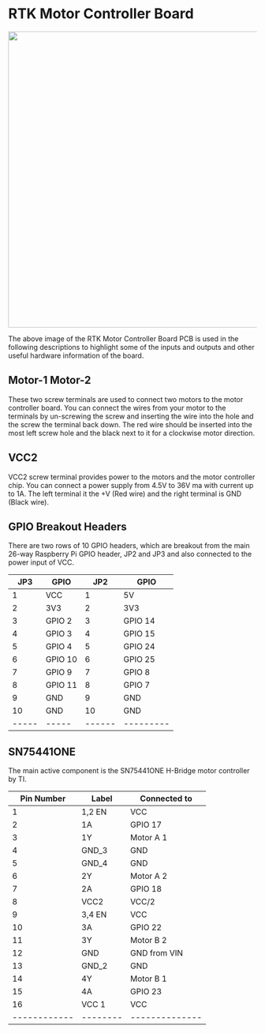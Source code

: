 # RTK Motor Controller Board

<img src="https://drive.google.com/uc?id=1F4HU0QRtmpFsVreogqSMVeMkVLBE3yXS" width="600" height="600">

The above image of the RTK Motor Controller Board PCB is used in the following descriptions to highlight some of the inputs and outputs and other useful hardware information of the board.

## Motor-1 Motor-2

These two screw terminals are used to connect two motors to the motor controller board. You can connect the wires from your motor to the terminals by un-screwing the screw and inserting the wire into the hole and the screw the terminal back down. The red wire should be inserted into the most left screw hole and the black next to it for a clockwise motor direction.

## VCC2

VCC2 screw terminal provides power to the motors and the motor controller chip. You can connect a power supply from 4.5V to 36V ma with current up to 1A. The left terminal it the +V (Red wire) and the right terminal is GND (Black wire).

## GPIO Breakout Headers

There are two rows of 10 GPIO headers, which are breakout from the main 26-way Raspberry Pi GPIO header, JP2 and JP3 and also connected to the power input of VCC.

| JP3 | GPIO | JP2 | GPIO |
|-----|------|-----|------|
| 1   | VCC  | 1   | 5V      |
| 2   | 3V3  | 2   | 3V3     |
| 3   | GPIO 2| 3  | GPIO 14 |
| 4   | GPIO 3| 4  | GPIO 15 |
| 5   | GPIO 4| 5  | GPIO 24 |
| 6   | GPIO 10| 6 | GPIO 25 |
| 7   | GPIO 9| 7  | GPIO 8  |
| 8   | GPIO 11| 8 | GPIO 7  |
| 9   | GND | 9    | GND     |
| 10  | GND | 10   | GND     |
|-----|-----|------|---------|

## SN75441ONE

The main active component is the SN75441ONE H-Bridge motor controller by TI.

| Pin Number | Label  | Connected to |
|------------|--------|--------------|
| 1          | 1,2 EN | VCC          |
| 2          | 1A     | GPIO 17      |
| 3          | 1Y     | Motor A 1    |
| 4          | GND_3  | GND          |
| 5          | GND_4  | GND          |
| 6          | 2Y     | Motor A 2    |
| 7          | 2A     | GPIO 18      |
| 8          | VCC2   | VCC/2        |
| 9          | 3,4 EN | VCC          |
| 10         | 3A     | GPIO 22      |
| 11         | 3Y     | Motor B 2    |
| 12         | GND    | GND from VIN |
| 13         | GND_2  | GND          |
| 14         | 4Y     | Motor B 1    |
| 15         | 4A     | GPIO 23      |
| 16         | VCC 1  | VCC          |
|------------|--------|--------------|
